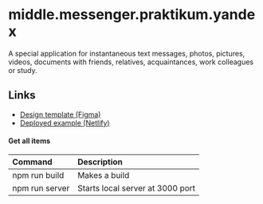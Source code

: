 # middle.messenger.praktikum.yandex

A special application for instantaneous text messages, photos, pictures, videos, documents with friends, relatives, acquaintances, work colleagues or study.

## Links

-   [Design template (Figma)](https://www.figma.com/file/jF5fFFzgGOxQeB4CmKWTiE/Chat_external_link?node-id=0%3A1&t=GHg4NnDYrD2FE8Uv-0)
-   [Deployed example (Netlify)](https://lucky-kangaroo-41628e.netlify.app)

#### Get all items

| Command        | Description                      |
| :------------- | :------------------------------- |
| npm run build  | Makes a build                    |
| npm run server | Starts local server at 3000 port |
